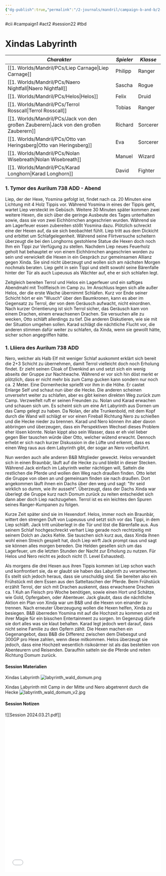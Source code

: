 ```yaml
---
{"dg-publish":true,"permalink":"/2-journals/mandril/campaign-b-and-b/2-act/2024-03-21/"}
---
```


#cii #campaign1 #act2 #session22 #tbd 

# Xindas Labyrinth

| *Charakter* | *Spieler* | *Klasse* |
| ----------- | ----------- | ----------- |
| [[1. Worlds/Mandril/PCs/Liep Carnage\|Liep Carnage]] | Philipp | Ranger |
| [[1. Worlds/Mandril/PCs/Naero Nightfall\|Naero Nightfall]] | Sascha | Rogue |
| [[1. Worlds/Mandril/PCs/Helos\|Helos]] | Felix | Druid |
| [[1. Worlds/Mandril/PCs/Terrol Rosscall\|Terrol Rosscall]] | Tobias | Ranger |
| [[1. Worlds/Mandril/PCs/Jack von den großen Zauberern\|Jack von den großen Zauberern]] | Richard | Sorcerer |
| [[1. Worlds/Mandril/PCs/Otto van Heringsberg\|Otto van Heringsberg]] | Eva | Sorcerer |
| [[1. Worlds/Mandril/PCs/Nolan Wisebreath\|Nolan Wisebreath]] | Manuel | Wizard |
| [[1. Worlds/Mandril/PCs/Karad Longhorn\|Karad Longhorn]] | David | Fighter |

### 1. Tymor des Aurilum 738 ADD - Abend
Liep, der der Hexe, Yosmina gefolgt ist, findet nach ca. 20 Minuten eine Lichtung mit 4 Holz Tippis vor. Während Yosmina in eines der Tippis geht, wartet Liep versteckt im Gebüsch. Weitere 30 Minuten später kommen zwei weitere Hexen, die sich über die geringe Ausbeute des Tages unterhalten sowie, dass sie von zwei Eichhörnchen angeschrien wurden. Während sie am Lagerfeuer essen zubereiten stößt Yosmina dazu. Plötzlich schreckt eine der Hexen auf, da sie sich beobachtet fühlt. Liep tritt aus dem Dickicht und erbittet um Schlafgelegenheit. Während seine Flirtversuche scheitern überzeugt die bei den Longhorns gestohlene Statue die Hexen doch noch Ihm ein Tippi zur Verfügung zu stellen. Nachdem Liep neues Feuerholz geholt hat behauptet er von einem Eichhörnchen angeschrien worden zu sein und verwickelt die Hexen in ein Gespräch zur gemeinsamen Allianz gegen Xinda. Sie sind nicht überzeugt und wollen sich am nächsten Morgen nochmals beraten. Liep geht in sein Tippi und stellt sowohl seine Bärenfalle hinter der Tür als auch Lupeusus als Wächter auf, ehe er sich schlafen legt.

Zeitgleich bereiten Terrol und Helos ein Lagerfeuer und ein saftiges Abendmahl mit Trollfleisch im Camp zu. Im Anschluss legen sich alle außer Helos, der die erste Wache übernimmt Schlafen. Kurz vor Ende seiner Schicht hört er ein "Wusch" über den Baumkronen, kann es aber im Gegensatz zu Terrol, der von dem Geräusch aufwacht, nicht einordnen. Nach kurzer Orientierung ist sich Terrol sicher, das Geräusch kam von einem Drachen, einem erwachsenen Drachen. Sie versuchen alle zu wecken, Otto schläft allerdings zu tief. Die anderen Diskutieren, wie sie mit der Situation umgehen sollen. Karad schlägt die nächtliche Flucht vor, die anderen stimmen dafür weiter zu schlafen, da Xinda, wenn sie gewollt hätte, sicher schon angegriffen hätte.

### 1. Lliiera des Aurilum 738 ADD
Nero, welcher als Halb Elf mit weniger Schlaf auskommt erklärt sich bereit die 2+3 Schicht zu übernehmen, damit Terrol vielleicht doch noch Erholung findet. Er zieht seinen Cloak of Elvenkind an und setzt sich ein wenig abseits der Gruppe zur Nachtwache. Während er vor sich hin döst merkt er plötzlich, dass er nicht mehr bis zum Camp gucken kann sondern nur noch ca. 2 Meter. Eine Dornenhecke sprießt vor ihm in die Höhe. Er castet Enlarge Self und schaut nun über die Hecke. Die anderen scheinen unversehrt weiter zu schlafen, aber es gibt keinen direkten Weg zurück zum Camp. Verzweifelt ruft er seinen Freunden zu. Nolan und Karad erwachen und schauen sich um. Es scheint sich um eine Art Labyrinth aus Dornen um das Camp gelegt zu haben. Da Nolan, der alte Trunkenbold, mit dem Kopf durch die Wand will schlägt er vor einen Fireball Richtung Nero zu schießen und die Hecke nieder zu brennen. Karad und Nero können ihn aber davon abbringen und überzeugen, dass ein Perspektiven Wechsel dieses Problem eher lösen könnte. Nolan kippt also sein Wasser, dass er eh viel lieber gegen Bier tauschen würde über Otto, welcher wütend erwacht. Dennoch erhebt er sich nach kurzer Diskussion in die Lüfte und erkennt, dass es einen Weg raus aus dem Labyrinth gibt, der sogar an Nero vorbeiführt.

Nun werden auch alle anderen B&B Mitglieder geweckt. Helos verwandelt sich in einen Braunbär, läuft auf die Hecke zu und bleibt in dieser Stecken. Während Jack einfach im Labyrinth weiter nächtigen will, Satteln die restlichen die Pferde und wollen den Weg nach draußen finden. Otto leitet die Gruppe von oben an und gemeinsam finden sie nach draußen. Dort angekommen läuft ihnen ein Dachs über den weg und sagt: "Ihr seid wirklich so dumm, wie ihr ausseht". Überzeugt, dass der Dachs Xinda war überlegt die Gruppe kurz nach Domum zurück zu reiten entscheidet sich dann aber doch Liep nachzugehen. Terrol ist es ein leichtes den Spuren seines Ranger-Kumpanen zu folgen. 

Kurze Zeit später sind sie im Hexendorf. Helos, immer noch ein Braunbär, wittert den strengen Duft von Lupeusus und setzt sich vor das Tippi, in dem Liep schläft. Jack tritt unüberlegt in die Tür und löst die Bärenfalle aus. Aus seinem Schlaf hochgeschreckt verhart Liep gerade noch rechtzeitig mit seinem Dolch an Jacks Kehle. Sie tauschen sich kurz aus, dass Xinda ihnen wohl einen Streich gespielt hat, doch Liep wirft Jack prompt raus und sagt sie können alles morgen bereden. Die Helden gesellen sich um das Lagerfeuer, um die letzten Stunden der Nacht zur Erholung zu nutzen. Für Helos und Nero reicht es jedoch nicht (1. Level Exhausted).

Als morgens die drei Hexen aus ihren Tippis kommen ist Liep schon wach und konfrontiert sie, da er glaubt sie haben das Labyrinth zu verantworten. Es stellt sich jedoch heraus, dass sie unschuldig sind. Sie bereiten also ein Frühstück mit dem Essen aus den Satteltaschen der Pferde. Beim Frühstück erzählt Terrol, der sich mit Drachen auskennt, dass erwachsene Drachen ca. 1 Kuh an Fleisch pro Woche benötigen, sowie einen Hort und Schätze, wie Gold, Opfergaben, oder Abenteuer. Jack glaubt, dass die nächtliche Aktion ein Plan von Xinda war um B&B und die Hexen von einander zu trennen. Nach erneuter Überzeugung wollen die Hexen helfen, Xinda zu besiegen. B&B überreden Yosmina mit auf die Hochzeit zu kommen und mit ihrer Magie für ein bisschen Entertainment zu sorgen. Im Gegenzug dürfe sie dort alles was sie klaut behalten. Karad legt jedoch wert darauf, dass nicht seine Familie zu den Opfern zählt. Die Hexen machen ein Gegenangebot, dass B&B die Differenz zwischen dem Diebesgut und 300GP pro Hexe zahlen, wenn diese mitkommen. Helos überzeugt sie jedoch, dass eine Hochzeit wesentlich risikoärmer ist als das bestehlen von Abenteurern und Reisenden. Daraufhin satteln sie die Pferde und reiten Richtung Domum zurück.

#### Session Materialien
Xindas Labyrinth
![labyrinth_wald_domum.png](/img/user/z_Attachments/labyrinth_wald_domum.png)

Xindas Labyrinth mit Camp in der Mitte und Nero abgetrennt durch die Hecke
![labyrinth_wald_domum_v2.jpg](/img/user/z_Attachments/labyrinth_wald_domum_v2.jpg)

#### Session Notizen
![[Session 2024.03.21.pdf]]
<embed src="/img/Session 2024.03.21.pdf" type="application/pdf" width="100%" height=500 />